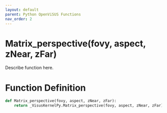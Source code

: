 ```yaml
---
layout: default
parent: Python OpenViSUS Functions
nav_order: 2
---
```


# Matrix_perspective(fovy, aspect, zNear, zFar)

Describe function here.

# Function Definition

```python
def Matrix_perspective(fovy, aspect, zNear, zFar):
    return _VisusKernelPy.Matrix_perspective(fovy, aspect, zNear, zFar)

```